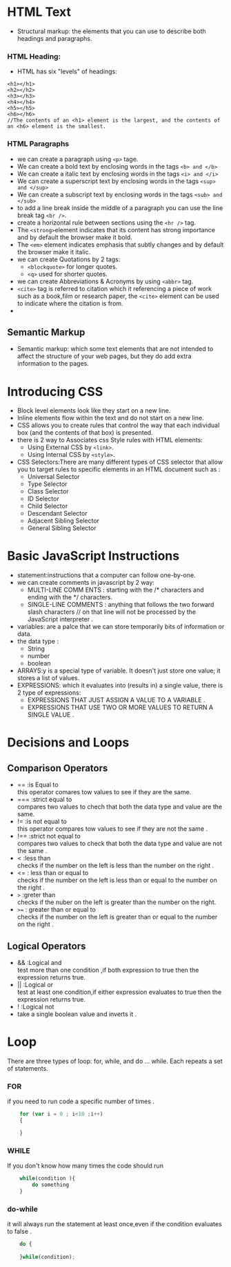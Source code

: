 # HTML Text
* Structural markup: the elements that you can use to describe both headings and paragraphs.

### HTML Heading:
* HTML has six "levels" of headings:
```
<h1></h1>
<h2></h2>
<h3></h3>
<h4></h4>
<h5></h5>
<h6></h6>
//The contents of an <h1> element is the largest, and the contents of an <h6> element is the smallest. 

```
### HTML Paragraphs
* we can create a paragraph using ```<p>``` tage.
* We can create a bold text by enclosing words in the tags ```<b> and </b>```
* We can create a italic text by enclosing words in the tags ```<i> and </i>```
* We can create a superscript text by enclosing words in the tags ```<sup> and </sup>```
* We can create a subscript text by enclosing words in the tags ```<sub> and </sub>```
* to add a line break inside the middle of a paragraph you can use the line break tag ```<br />```.
* create a horizontal rule between sections using the ```<hr />``` tag.
* The ```<strong>```element indicates that its content has strong importance and by default the browser make it bold.
* The ```<em>``` element indicates emphasis that subtly changes and by default the browser make it italic.
* we can create Quotations by 2 tags:
   * ```<blockquote>```  for longer quotes.
   * ``` <q> ``` used for shorter quotes.
* we can create Abbreviations & Acronyms by using ```<abbr>``` tag.
*  ```<cite>``` tag is referred to citation which it referencing a piece of work such as a book,film or research paper, the ```<cite>``` element can be used to indicate where the citation is from.
*  
## Semantic Markup
* Semantic markup: which some text elements that are not intended to affect the structure of your web pages, but they do add extra information to the pages.
# Introducing CSS
* Block level elements look like they start on a new line. 
* Inline elements flow within the text and do not start on a new line.
* CSS allows you to create rules that control the way that each individual box (and the contents of that box) is presented.
* there is 2 way to Associates css Style rules with HTML elements:
  * Using External CSS by ```<link>```.
  * Using Internal CSS by ```<style>```.
* CSS Selectors:There are many different types of CSS selector that allow you to target rules to specific elements in an HTML document such as :
  * Universal Selector
  * Type Selector
  * Class Selector
  * ID Selector
  * Child Selector
  * Descendant Selector
  * Adjacent Sibling Selector
  * General Sibling Selector
# Basic JavaScript Instructions
*  statement:instructions that a computer can follow one-by-one.
*  we can create comments in javascript by 2 way:
   * MULTI-LINE COMM ENTS : starting with the /* characters and ending with the */ characters.
   * SINGLE-LINE COMMENTS : anything that follows the two forward slash characters // on that line will not be processed by the JavaScript interpreter .
* variables: are a palce that we can store temporarily  bits of information or data.
* the data type :
  * String
  * number
  * boolean 
* ARRAYS:y is a special type of variable. It doesn't just store one value; it stores a list of values. 
* EXPRESSIONS: which it evaluates into (results in) a single value, there is 2 type of expressions:
    * EXPRESSIONS THAT JUST ASSIGN A VALUE TO A VARIABLE .
    * EXPRESSIONS THAT USE TWO OR MORE VALUES TO RETURN A SINGLE VALUE .
# Decisions and Loops
## Comparison Operators
* == :is Equal to <br>
  this operator comares tow values to see if they are the same.
 * === :strict equal to<br>
  compares two values to chech that both the data type and value are the same.
* != :is not equal to <br>
  this operator compares tow values to see if they are not the same .
* !== :strict not equal to <br>
  compares two values to check that both the data type and value are not the same .
* < :less than <br>
  checks if the number on the left is less than the number on the right .
* <= : less than or equal to <br>
  checks if the number on the left is less than or equal to the number on the right .
* ```>``` :greter than <br>
  checks if the nuber on the left is greater than the number on the right.
* ```>=```  : greater than or equal to <br>
checks if the number on the left is greater than or equal to the number on the right .
## Logical Operators
* && :Logical and <br>
  test more than one condition ,if both expression to true then the expression returns true.
* || :Logical or <br>
  test  at least one condition,if either expression evaluates to true then the expression returns true.
* ! :Logical not <br>
* take a single boolean value and inverts it . 
# Loop 
 There are three types of loop: for, while, and 
do ... while. Each repeats a set of statements.
### FOR 
if you need to run code a specific number of times .
``` javascript
    for (var i = 0 ; i<10 ;i++)
    {

    }
```
### WHILE 
If you don't know how many times the code should run 
```javascript 
    while(condition ){
        do something
    }
```
### do-while
it will always run the statement at least once,even if the condition evaluates to false .
```javascript 
    do {
    
    }while(condition);
```



